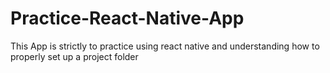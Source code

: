 # Practice-React-Native-App
This App is strictly to practice using react native and understanding how to properly set up a project folder
